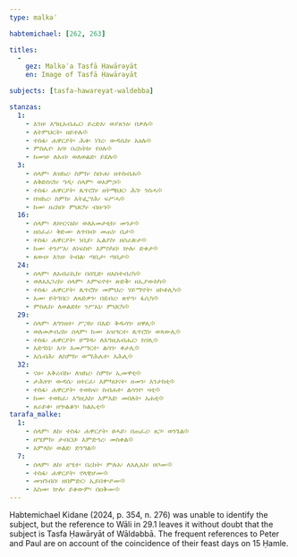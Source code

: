 ```yaml
---
type: malkəʾ

habtemichael: [262, 263]

titles:
  -
    gez: Malkəʾa Tasfā Ḥawārəyāt
    en: Image of Tasfā Ḥawārəyāt

subjects: [tasfa-hawareyat-waldebba]

stanzas:
  1:
    - እንዘ፡ እግዚአብሔር፡ ይረድእ፡ ወያጸንዕ፡ በቃሉ፨
    - ለትምህርት፡ ዘይተሉ፨
    - ተስፋ፡ ሐዋርያት፡ ሕቀ፡ ነገረ፡ ውዳሴከ፡ አዕሉ፨
    - ምስሌየ፡ አባ፡ በረከትከ፡ የሀሉ፨
    - ከመዝ፡ ለአብ፡ ወለወልድ፡ ይደሉ፨
  3:
    - ሰላም፡ ለዝክረ፡ ስምከ፡ ስቡሐ፡ ዘተስብሐ፨
    - ለቅድስናከ፡ ዓዲ፡ ሰላም፡ ወአምኃ፨
    - ተስፋ፡ ሐዋርያት፡ ጴጥሮስ፡ ዘትሜህር፡ ሕገ፡ ንስሓ፨
    - በዝክረ፡ ስምከ፡ እትፌሣሕ፡ ፍሥሓ፨
    - ከመ፡ ዘረከበ፡ ምህርካ፡ ብዙኀ፨
  16:
    - ሰላም፡ ለኵርናዕከ፡ ወለእመታቲከ፡ መንታ፨
    - ዘሰፈራ፡ ቅድመ፡ ለጥበብ፡ መጠነ፡ ቤታ፨
    - ተስፋ፡ ሐዋርያት፡ ነቢይ፡ ኤልያስ፡ ዘሰራጵታ፨
    - ከመ፡ ተንሥአ፡ ለነፍስየ፡ እምስካበ፡ ኵሉ፡ ድቀታ፨
    - ጸውዐ፡ እንዘ፡ ትብል፡ ጣቢታ፡ ጣቢታ፨
  24:
    - ሰላም፡ ለአብራኪከ፡ በሰጊድ፡ ዘአስተብረካ፨
    - ወለአእጋሪከ፡ ሰላም፡ እምፍኖተ፡ ጽድቅ፡ ዘኢያውከካ፨
    - ተስፋ፡ ሐዋርያት፡ ጴጥሮስ፡ መምህረ፡ ሃይማኖት፡ ዘኮቶሊካ፨
    - አመ፡ ይትገበር፡ ለጻድቃን፡ በደብረ፡ ጽዮን፡ ፋሲካ፨
    - ምስሌከ፡ ለወልድከ፡ ንሥአኒ፡ ምህርካ፨
  29:
    - ሰላም፡ ለግንዘተ፡ ሥጋከ፡ በእደ፡ ቅዱሳን፡ ዘዋሊ፨
    - ወለመቃብሪከ፡ ሰላም፡ ከመ፡ አዝኅርተ፡ ጴጥሮስ፡ ወጳውሊ፨
    - ተስፋ፡ ሐዋርያት፡ ፀማዱ፡ ለእግዚአብሔር፡ ከሃሊ፨
    - አድኅነኒ፡ አባ፡ እመሥገርተ፡ ልሳን፡ ቀታሊ፨
    - እሴብሕ፡ ለስምከ፡ ወማሕሌተ፡ እሕሊ፨
  32:
    - ናሁ፡ አቅረብኩ፡ ለዝክረ፡ ስምከ፡ ኢመዋቲ፨
    - ታሕፃፃ፡ ውዳሴ፡ ዘተርፈ፡ እምካህናተ፡ ዘመን፡ እንታክቲ፨
    - ተስፋ፡ ሐዋርያት፡ ተወከፍ፡ ስብሐተ፡ ልሳንየ፡ ዛቲ፨
    - ከመ፡ ተወክፈ፡ እግዚእከ፡ እምእደ፡ መበለት፡ አሐቲ፨
    - ጸራይቀ፡ ዘኍልቆን፡ ክልኤቲ፨
tarafa_malke:
  1:
    - ሰላም፡ ለከ፡ ተስፋ፡ ሐዋርያት፡ ፀሓይ፡ በጠፈረ፡ ጸጋ፡ ወንጌል፨
    - ዘሤምከ፡ ታብርህ፡ እምድኅረ፡ መስቀል፨
    - አምላክ፡ ወልደ፡ ድንግል፨
  7:
    - ሰላም፡ ለከ፡ ዕሤተ፡ በረከት፡ ምሉአ፡ ለእሊአከ፡ ሀቦሙ፨
    - ተስፋ፡ ሐዋርያት፡ ኖላዊሆሙ፨
    - መዝገብሰ፡ ዘበምድር፡ ኢይበቍዖሙ፨
    - እስመ፡ ኵሉ፡ ይቀውም፡ በዐቅሙ፨
---
```

Habtemichael Kidane (2024, p. 354, n. 276) was unable to identify the subject, but the reference to Wāli in 29.1 leaves it without doubt that the subject is Tasfa Ḥawāryāt of Wāldəbbā. The frequent references to Peter and Paul are on account of the coincidence of their feast days on 15 Ḥamle.